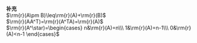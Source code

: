 **补充**  
$\rm{r}(A\pm B)\leq\rm{r}(A)+\rm{r}(B)$  
$\rm{r}(AA^T)=\rm{r}(A^TA)=\rm{r}(A)$  
$\rm{r}(A^\star)=\begin{cases}  
n&\rm{r}(A)=n\\\  
1&\rm{r}(A)=n-1\\\  
0&\rm{r}(A)<n-1  
\end{cases}$  
  
